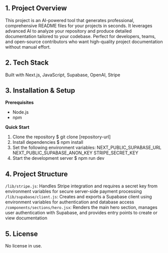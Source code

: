 ## 1. Project Overview
This project is an AI-powered tool that generates professional, comprehensive README files for your projects in seconds. It leverages advanced AI to analyze your repository and produce detailed documentation tailored to your codebase. Perfect for developers, teams, and open-source contributors who want high-quality project documentation without manual effort.

## 2. Tech Stack
Built with Next.js, JavaScript, Supabase, OpenAI, Stripe

## 3. Installation & Setup

**Prerequisites**
- Node.js
- npm

**Quick Start**
1. Clone the repository
   $ git clone [repository-url]
2. Install dependencies
   $ npm install
3. Set the following environment variables:
   NEXT_PUBLIC_SUPABASE_URL
   NEXT_PUBLIC_SUPABASE_ANON_KEY
   STRIPE_SECRET_KEY
4. Start the development server
   $ npm run dev

## 4. Project Structure
`/lib/stripe.js`: Handles Stripe integration and requires a secret key from environment variables for secure server-side payment processing  
`/lib/supabase/client.js`: Creates and exports a Supabase client using environment variables for authentication and database access  
`/components/sections/hero.jsx`: Renders the main hero section, manages user authentication with Supabase, and provides entry points to create or view documentation  

## 5. License
No license in use.